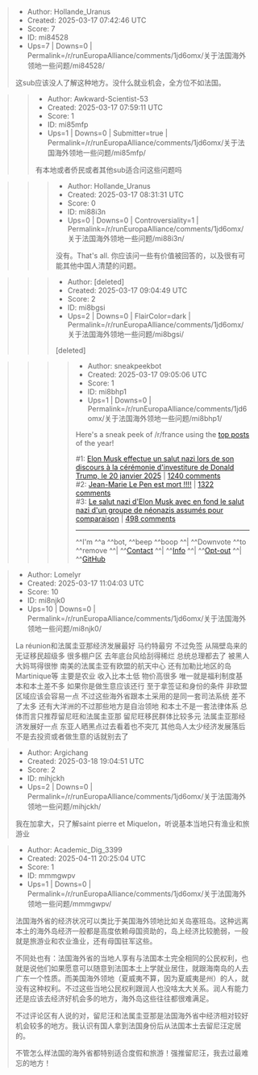 > - Author: Hollande_Uranus
> - Created: 2025-03-17 07:42:46 UTC
> - Score: 7
> - ID: mi84528
> - Ups=7 | Downs=0 | Permalink=/r/runEuropaAlliance/comments/1jd6omx/关于法国海外领地一些问题/mi84528/
>
> 这sub应该没人了解这种地方。没什么就业机会，全方位不如法国。

>> - Author: Awkward-Scientist-53
>> - Created: 2025-03-17 07:59:11 UTC
>> - Score: 1
>> - ID: mi85mfp
>> - Ups=1 | Downs=0 | Submitter=true | Permalink=/r/runEuropaAlliance/comments/1jd6omx/关于法国海外领地一些问题/mi85mfp/
>>
>> 有本地或者侨民或者其他sub适合问这些问题吗

>>> - Author: Hollande_Uranus
>>> - Created: 2025-03-17 08:31:31 UTC
>>> - Score: 0
>>> - ID: mi88i3n
>>> - Ups=0 | Downs=0 | Controversiality=1 | Permalink=/r/runEuropaAlliance/comments/1jd6omx/关于法国海外领地一些问题/mi88i3n/
>>>
>>> 没有。That's all. 你应该问一些有价值被回答的，以及很有可能其他中国人清楚的问题。

>>> - Author: [deleted]
>>> - Created: 2025-03-17 09:04:49 UTC
>>> - Score: 2
>>> - ID: mi8bgsi
>>> - Ups=2 | Downs=0 | FlairColor=dark | Permalink=/r/runEuropaAlliance/comments/1jd6omx/关于法国海外领地一些问题/mi8bgsi/
>>>
>>> [deleted]

>>>> - Author: sneakpeekbot
>>>> - Created: 2025-03-17 09:05:06 UTC
>>>> - Score: 1
>>>> - ID: mi8bhp1
>>>> - Ups=1 | Downs=0 | Permalink=/r/runEuropaAlliance/comments/1jd6omx/关于法国海外领地一些问题/mi8bhp1/
>>>>
>>>> Here's a sneak peek of /r/france using the [top posts](https://np.reddit.com/r/france/top/?sort=top&t=year) of the year!
>>>> 
>>>> \#1: [Elon Musk effectue un salut nazi lors de son discours à la cérémonie d'investiture de Donald Trump, le 20 janvier 2025](https://v.redd.it/g5csnx1mj7ee1) | [1240 comments](https://np.reddit.com/r/france/comments/1i6000q/elon_musk_effectue_un_salut_nazi_lors_de_son/)  
>>>> \#2: [Jean-Marie Le Pen est mort !!!!](https://www.parismatch.com/actu/politique/jean-marie-le-pen-est-mort-243481) | [1322 comments](https://np.reddit.com/r/france/comments/1hvpvma/jeanmarie_le_pen_est_mort/)  
>>>> \#3: [Le salut nazi d'Elon Musk avec en fond le salut nazi d'un groupe de néonazis assumés pour comparaison](https://v.redd.it/hleqkhtr9cee1) | [498 comments](https://np.reddit.com/r/france/comments/1i6harg/le_salut_nazi_delon_musk_avec_en_fond_le_salut/)
>>>> 
>>>> ----
>>>> ^^I'm ^^a ^^bot, ^^beep ^^boop ^^| ^^Downvote ^^to ^^remove ^^| ^^[Contact](https://www.reddit.com/message/compose/?to=sneakpeekbot) ^^| ^^[Info](https://np.reddit.com/r/sneakpeekbot/) ^^| ^^[Opt-out](https://np.reddit.com/r/sneakpeekbot/comments/o8wk1r/blacklist_ix/) ^^| ^^[GitHub](https://github.com/ghnr/sneakpeekbot)

> - Author: Lomelyr
> - Created: 2025-03-17 11:04:03 UTC
> - Score: 10
> - ID: mi8njk0
> - Ups=10 | Downs=0 | Permalink=/r/runEuropaAlliance/comments/1jd6omx/关于法国海外领地一些问题/mi8njk0/
>
> La réunion和法属圭亚那经济发展最好 马约特最穷 不过免签 从隔壁岛来的无证移民超级多 很多棚户区 去年底台风给刮得稀烂 总统总理都去了 被黑人大妈骂得很惨 南美的法属圭亚有欧盟的航天中心 还有加勒比地区的岛 Martinique等 主要是农业 收入比本土低 物价高很多 唯一就是福利制度基本和本土差不多 如果你是做生意应该还行 至于拿签证和身份的条件 非欧盟区域应该会容易一点 不过这些海外省跟本土采用的是同一套司法系统 差不了太多 还有大洋洲的不过那些地方是自治领地 和本土不是一套法律体系 总体而言只推荐留尼旺和法属圭亚那 留尼旺移民群体比较多元 法属圭亚那经济发展好一点 东亚人晒黑点过去看着也不突兀 其他岛人太少经济发展落后 不是去投资或者做生意的话就别去了

> - Author: Argichang
> - Created: 2025-03-18 19:04:51 UTC
> - Score: 2
> - ID: mihjckh
> - Ups=2 | Downs=0 | Permalink=/r/runEuropaAlliance/comments/1jd6omx/关于法国海外领地一些问题/mihjckh/
>
> 我在加拿大，只了解saint pierre et Miquelon，听说基本当地只有渔业和旅游业

> - Author: Academic_Dig_3399
> - Created: 2025-04-11 20:25:04 UTC
> - Score: 1
> - ID: mmmgwpv
> - Ups=1 | Downs=0 | Permalink=/r/runEuropaAlliance/comments/1jd6omx/关于法国海外领地一些问题/mmmgwpv/
>
> 法国海外省的经济状况可以类比于美国海外领地比如关岛塞班岛。这种远离本土的海外岛经济一般都是高度依赖母国资助的，岛上经济比较脆弱，一般就是旅游业和农业渔业，还有母国驻军这些。
> 
> 不同处也有：法国海外省的当地人享有与法国本土完全相同的公民权利，也就是说他们如果愿意可以随意到法国本土上学就业居住，就跟海南岛的人去广东一个性质。而美国海外领地（夏威夷不算，因为夏威夷是州）的人，就没有这种权利。不过这些当地公民权利跟润人也没啥太大关系。润人有能力还是应该去经济好机会多的地方，海外岛这些往往都很难满足。
> 
> 不过评论区有人说的对，留尼汪和法属圭亚那是法国海外省中经济相对较好机会较多的地方。我认识有国人拿到法国身份后从法国本土去留尼汪定居的。
> 
> 不管怎么样法国的海外省都特别适合度假和旅游！强推留尼汪，我去过最难忘的地方！
